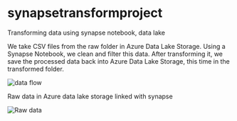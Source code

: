 # synapsetransformproject
Transforming data using synapse notebook, data lake

We take CSV files from the raw folder in Azure Data Lake Storage. Using a Synapse Notebook, we clean and filter this data. After transforming it, we save the processed data back into Azure Data Lake Storage, this time in the transformed folder.

![data flow](https://github.com/user-attachments/assets/e2d9a460-66e1-4d3c-8d91-21a1afe46c28)


Raw data in Azure data lake storage linked with synapse 

![Raw data](https://github.com/user-attachments/assets/7a4c6a52-751e-44b1-8ad5-79b1734446e8)
